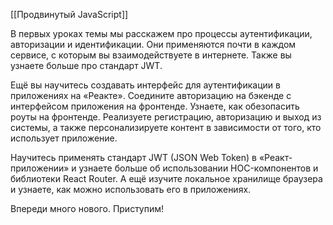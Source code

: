 [[Продвинутый JavaScript]]

В первых уроках темы мы расскажем про процессы аутентификации, авторизации и идентификации. Они применяются почти в каждом сервисе, с которым вы взаимодействуете в интернете. Также вы узнаете больше про стандарт JWT.

Ещё вы научитесь создавать интерфейс для аутентификации в приложениях на «Реакте». Соедините авторизацию на бэкенде с интерфейсом приложения на фронтенде. Узнаете, как обезопасить роуты на фронтенде. Реализуете регистрацию, авторизацию и выход из системы, а также персонализируете контент в зависимости от того, кто использует приложение.

Научитесь применять стандарт JWT (JSON Web Token) в «Реакт-приложении» и узнаете больше об использовании HOC-компонентов и библиотеки React Router. А ещё изучите локальное хранилище браузера и узнаете, как можно использовать его в приложениях.

Впереди много нового. Приступим!